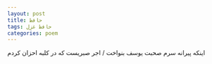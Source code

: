 ```yaml
---
layout: post
title: حافظ
tags: حافظ غزل
categories: poem
---
```


اینکه پیرانه سرم صحبت یوسف بنواخت / اجر صبریست که در کلبه احزان کردم